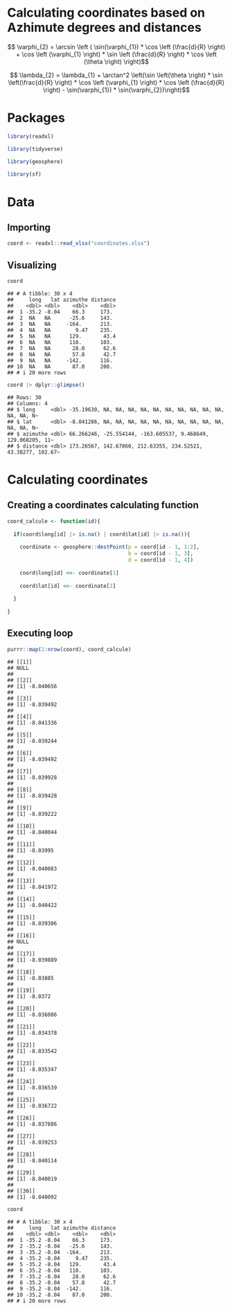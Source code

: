 # Calculating coordinates based on Azhimute degrees and distances

``` math

\varphi_{2} = \arcsin \left ( \sin(\varphi_{1}) * \cos \left (\frac{d}{R} \right) + \cos \left (\varphi_{1} \right) * \sin \left (\frac{d}{R} \right) * \cos \left (\theta \right) \right)
```

``` math

\lambda_{2} = \lambda_{1} + \arctan^2 \left(\sin \left(\theta \right) * \sin \left(\frac{d}{R} \right) * \cos \left (\varphi_{1} \right) * \cos \left (\frac{d}{R} \right) - \sin(\varphi_{1}) * \sin(\varphi_{2})\right)
```

# Packages

``` r
library(readxl)

library(tidyverse)

library(geosphere)

library(sf)
```

# Data

## Importing

``` r
coord <- readxl::read_xlsx("coordinates.xlsx")
```

## Visualizing

``` r
coord
```

    ## # A tibble: 30 x 4
    ##     long   lat azimuthe distance
    ##    <dbl> <dbl>    <dbl>    <dbl>
    ##  1 -35.2 -8.04    66.3     173. 
    ##  2  NA   NA      -25.6     143. 
    ##  3  NA   NA     -164.      213. 
    ##  4  NA   NA        9.47    235. 
    ##  5  NA   NA      129.       43.4
    ##  6  NA   NA      118.      103. 
    ##  7  NA   NA       28.0      62.6
    ##  8  NA   NA       57.8      42.7
    ##  9  NA   NA     -142.      116. 
    ## 10  NA   NA       87.0     200. 
    ## # i 20 more rows

``` r
coord |> dplyr::glimpse()
```

    ## Rows: 30
    ## Columns: 4
    ## $ long     <dbl> -35.19630, NA, NA, NA, NA, NA, NA, NA, NA, NA, NA, NA, NA, N~
    ## $ lat      <dbl> -8.041286, NA, NA, NA, NA, NA, NA, NA, NA, NA, NA, NA, NA, N~
    ## $ azimuthe <dbl> 66.266246, -25.554144, -163.605537, 9.468649, 129.068205, 11~
    ## $ distance <dbl> 173.26567, 142.67860, 212.63355, 234.52521, 43.38277, 102.67~

# Calculating coordinates

## Creating a coordinates calculating function

``` r
coord_calcule <- function(id){
  
  if(coord$long[id] |> is.na() | coord$lat[id] |> is.na()){
    
    coordinate <- geosphere::destPoint(p = coord[id - 1, 1:2],
                                       b = coord[id - 1, 3],
                                       d = coord[id - 1, 4])
    
    coord$long[id] <<- coordinate[1]
    
    coord$lat[id] <<- coordinate[2]
    
  }
  
}
```

## Executing loop

``` r
purrr::map(1:nrow(coord), coord_calcule)
```

    ## [[1]]
    ## NULL
    ## 
    ## [[2]]
    ## [1] -8.040656
    ## 
    ## [[3]]
    ## [1] -8.039492
    ## 
    ## [[4]]
    ## [1] -8.041336
    ## 
    ## [[5]]
    ## [1] -8.039244
    ## 
    ## [[6]]
    ## [1] -8.039492
    ## 
    ## [[7]]
    ## [1] -8.039928
    ## 
    ## [[8]]
    ## [1] -8.039428
    ## 
    ## [[9]]
    ## [1] -8.039222
    ## 
    ## [[10]]
    ## [1] -8.040044
    ## 
    ## [[11]]
    ## [1] -8.03995
    ## 
    ## [[12]]
    ## [1] -8.040083
    ## 
    ## [[13]]
    ## [1] -8.041972
    ## 
    ## [[14]]
    ## [1] -8.040422
    ## 
    ## [[15]]
    ## [1] -8.039306
    ## 
    ## [[16]]
    ## NULL
    ## 
    ## [[17]]
    ## [1] -8.039889
    ## 
    ## [[18]]
    ## [1] -8.03885
    ## 
    ## [[19]]
    ## [1] -8.0372
    ## 
    ## [[20]]
    ## [1] -8.036086
    ## 
    ## [[21]]
    ## [1] -8.034378
    ## 
    ## [[22]]
    ## [1] -8.033542
    ## 
    ## [[23]]
    ## [1] -8.035347
    ## 
    ## [[24]]
    ## [1] -8.036539
    ## 
    ## [[25]]
    ## [1] -8.036722
    ## 
    ## [[26]]
    ## [1] -8.037886
    ## 
    ## [[27]]
    ## [1] -8.039253
    ## 
    ## [[28]]
    ## [1] -8.040114
    ## 
    ## [[29]]
    ## [1] -8.040019
    ## 
    ## [[30]]
    ## [1] -8.040092

``` r
coord
```

    ## # A tibble: 30 x 4
    ##     long   lat azimuthe distance
    ##    <dbl> <dbl>    <dbl>    <dbl>
    ##  1 -35.2 -8.04    66.3     173. 
    ##  2 -35.2 -8.04   -25.6     143. 
    ##  3 -35.2 -8.04  -164.      213. 
    ##  4 -35.2 -8.04     9.47    235. 
    ##  5 -35.2 -8.04   129.       43.4
    ##  6 -35.2 -8.04   118.      103. 
    ##  7 -35.2 -8.04    28.0      62.6
    ##  8 -35.2 -8.04    57.8      42.7
    ##  9 -35.2 -8.04  -142.      116. 
    ## 10 -35.2 -8.04    87.0     200. 
    ## # i 20 more rows
